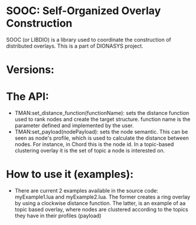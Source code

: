 # SOOC: Self-Organized Overlay Construction
SOOC (or LIBDIO) is a library used to coordinate the construction of distributed overlays. This is a part of DIONASYS project. 

# Versions:

# The API:
* TMAN:set_distance_function(functionName):  sets the distance function used to rank nodes and create the target structure. function name is the parameter defined and implemented by the user.
* TMAN:set_payload(nodePayload): sets the node semantic. This can be seen as node's profile, which is used to calculate the distance between nodes. For instance, in Chord this is the node id. In a topic-based clustering overlay it is the set of topic a node is interested on.  

# How to use it (examples):
* There are current 2 examples available in the source code: myExample1.lua and myExample2.lua. The former creates a ring overlay by using a clockwise distance function. The latter, is an example of aa topic based overlay, where nodes are clustered according to the topics they have in their profiles (payload)
